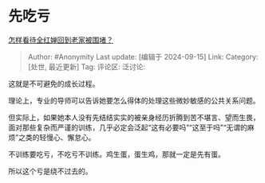 # 先吃亏
[怎样看待全红婵回到老家被围堵？](https://www.zhihu.com/question/667123155/answer/3626260418)

> Author: #Anonymity
> Last update: [编辑于 2024-09-15]
> Link:
> Category: [处世, 最近更新]
> Tag: 
> 评论区:
> 泛讨论:

这就是不可避免的成长过程。

理论上，专业的导师可以告诉她要怎么得体的处理这些微妙敏感的公共关系问题。

但实际上，如果她本人没有先结结实实的被亲身经历折腾到苦不堪言、望而生畏，面对那些复杂而严谨的训练，几乎必定会泛起“这有必要吗”“这至于吗”“无谓的麻烦”之类的轻慢心、懈怠心。

不训练要吃亏，不吃亏不训练。鸡生蛋，蛋生鸡，那就一定是先有蛋。

所以这个亏是绕不过去的。